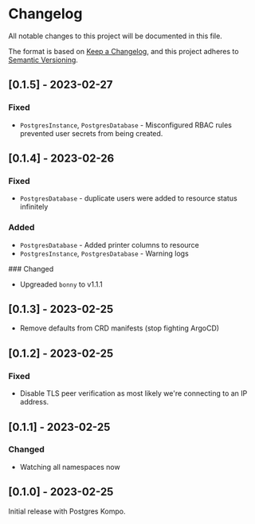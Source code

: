 # Changelog

All notable changes to this project will be documented in this file.

The format is based on [Keep a Changelog](https://keepachangelog.com/en/1.0.0/),
and this project adheres to [Semantic Versioning](https://semver.org/spec/v2.0.0.html).

## [0.1.5] - 2023-02-27

### Fixed

- `PostgresInstance`, `PostgresDatabase` - Misconfigured RBAC rules prevented user secrets from being created.

## [0.1.4] - 2023-02-26

### Fixed

- `PostgresDatabase` - duplicate users were added to resource status infinitely

### Added

- `PostgresDatabase` - Added printer columns to resource
- `PostgresInstance`, `PostgresDatabase` - Warning logs

### Changed

- Upgreaded `bonny` to v1.1.1

## [0.1.3] - 2023-02-25

- Remove defaults from CRD manifests (stop fighting ArgoCD)

## [0.1.2] - 2023-02-25

### Fixed

- Disable TLS peer verification as most likely we're connecting to an IP address.

## [0.1.1] - 2023-02-25

### Changed

- Watching all namespaces now

## [0.1.0] - 2023-02-25

Initial release with Postgres Kompo.

##
